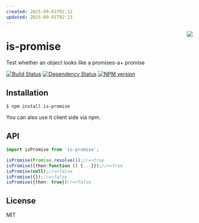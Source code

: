 ```yaml
---
created: 2025-09-01T02:12
updated: 2025-09-01T02:13
---
```

<a href="https://promisesaplus.com/"><img src="https://promisesaplus.com/assets/logo-small.png" align="right" /></a>

# is-promise

  Test whether an object looks like a promises-a+ promise

 [![Build Status](https://img.shields.io/travis/then/is-promise/master.svg)](https://travis-ci.org/then/is-promise)
 [![Dependency Status](https://img.shields.io/david/then/is-promise.svg)](https://david-dm.org/then/is-promise)
 [![NPM version](https://img.shields.io/npm/v/is-promise.svg)](https://www.npmjs.org/package/is-promise)



## Installation

    $ npm install is-promise

You can also use it client side via npm.

## API

```typescript
import isPromise from 'is-promise';

isPromise(Promise.resolve());//=>true
isPromise({then:function () {...}});//=>true
isPromise(null);//=>false
isPromise({});//=>false
isPromise({then: true})//=>false
```

## License

  MIT
